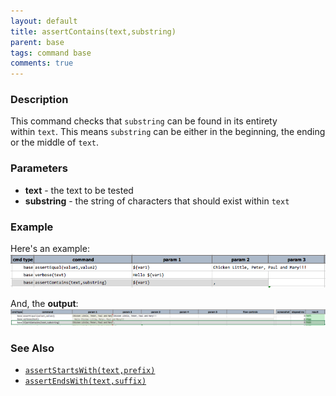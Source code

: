 ```yaml
---
layout: default
title: assertContains(text,substring)
parent: base
tags: command base
comments: true
---
```



### Description
This command checks that `substring` can be found in its entirety within `text`. This means `substring` can be 
either in the beginning, the ending or the middle of `text`.


### Parameters
- **text** - the text to be tested
- **substring** - the string of characters that should exist within `text`


### Example
Here's an example:<br/>
![script](image/assertContains_01.png)

And, the **output**:<br/>
![output](image/assertContains_02.png)


### See Also
- [`assertStartsWith(text,prefix)`](assertStartsWith(text,prefix))
- [`assertEndsWith(text,suffix)`](assertEndsWith(text,suffix))
